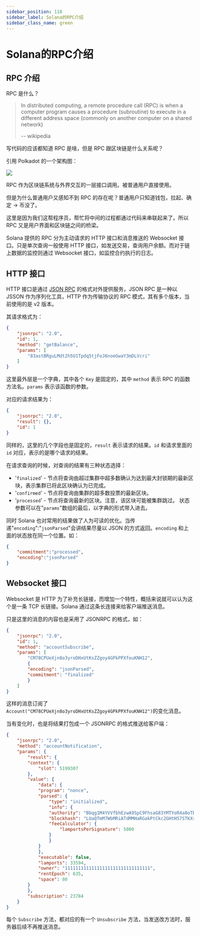 ```yaml
---
sidebar_position: 118
sidebar_label: Solana的RPC介绍
sidebar_class_name: green
---
```


# Solana的RPC介绍

## RPC 介绍

RPC 是什么？

>In distributed computing, a remote procedure call (RPC) is when a computer program causes a procedure (subroutine) to execute in a different address space (commonly on another computer on a shared network)
>
>-- wikipedia

写代码的应该都知道 RPC 是啥，但是 RPC 跟区块链是什么关系呢？

引用 Polkadot 的一个架构图：

![](../img/week2/dot_arch.png)

RPC 作为区块链系统与外界交互的一层接口调用。被普通用户直接使用。

但是为什么普通用户又感知不到 RPC 的存在呢？普通用户只知道钱包，拉起、确定 -> 币没了。

这里是因为我们这帮程序员，帮忙将中间的过程都通过代码来串联起来了。所以 RPC 又是用户界面和区块链之间的桥梁。

Solana 提供的 RPC 分为主动请求的 HTTP 接口和消息推送的 Websocket 接口。只是单次查询一般使用 HTTP 接口，如发送交易，查询用户余额。而对于链上数据的监控则通过 Websocket 接口，如监控合约执行的日志。

## HTTP 接口

HTTP 接口是通过 [JSON RPC](https://www.jsonrpc.org/) 的格式对外提供服务，JSON RPC 是一种以 JSSON 作为序列化工具，HTTP 作为传输协议的 RPC 模式，其有多个版本，当前使用的是 v2 版本。

其请求格式为：

```json
{
    "jsonrpc": "2.0",
    "id": 1,
    "method": "getBalance",
    "params": [
        "83astBRguLMdt2h5U1Tpdq5tjFoJ6noeGwaY3mDLVcri"
    ]
}
```

这里最外层是一个字典，其中各个 `Key` 是固定的，其中 `method` 表示 RPC 的函数方法名。`params` 表示该函数的参数。

对应的请求结果为：

```json
{
    "jsonrpc": "2.0",
    "result": {},
    "id": 1
}
```

同样的，这里的几个字段也是固定的，`result` 表示请求的结果。`id` 和请求里面的 `id` 对应，表示的是哪个请求的结果。

在请求查询的时候，对查询的结果有三种状态选择：

- '`finalized`' - 节点将查询由超过集群中超多数确认为达到最大封锁期的最新区块，表示集群已将此区块确认为已完成。
- '`confirmed`' - 节点将查询由集群的超多数投票的最新区块。
- '`processed`' - 节点将查询最新的区块。注意，该区块可能被集群跳过。
状态参数可以在"`params`"数组的最后，以字典的形式带入进去。

同时 Solana 也对常用的结果做了人为可读的优化。当传递"`encoding`":"`jsonParsed`"会讲结果尽量以 JSON 的方式返回。`encoding` 和上面的状态放在同一个位置。如：

```json
{
    "commitment":"processed",
    "encoding":"jsonParsed"
}
```

## Websocket 接口

Websocket 是 HTTP 为了补充长链接，而增加一个特性，概括来说就可以认为这个是一条 TCP 长链接。Solana 通过这条长连接来给客户端推送消息。

只是这里的消息的内容也是采用了 JSONRPC 的格式，如：

```json
{
    "jsonrpc": "2.0",
    "id": 1,
    "method": "accountSubscribe",
    "params": [
        "CM78CPUeXjn8o3yroDHxUtKsZZgoy4GPkPPXfouKNH12",
        {
        "encoding": "jsonParsed",
        "commitment": "finalized"
        }
    ]
}
```

这样的消息订阅了 `Account("CM78CPUeXjn8o3yroDHxUtKsZZgoy4GPkPPXfouKNH12")`的变化消息。

当有变化时，也是将结果打包成一个 JSONRPC 的格式推送给客户端：

```json
{
    "jsonrpc": "2.0",
    "method": "accountNotification",
    "params": {
        "result": {
        "context": {
            "slot": 5199307
        },
        "value": {
            "data": {
            "program": "nonce",
            "parsed": {
                "type": "initialized",
                "info": {
                "authority": "Bbqg1M4YVVfbhEzwA9SpC9FhsaG83YMTYoR4a8oTDLX",
                "blockhash": "LUaQTmM7WbMRiATdMMHaRGakPtCkc2GHtH57STKXs6k",
                "feeCalculator": {
                    "lamportsPerSignature": 5000
                }
                }
            }
            },
            "executable": false,
            "lamports": 33594,
            "owner": "11111111111111111111111111111111",
            "rentEpoch": 635,
            "space": 80
        }
        },
        "subscription": 23784
    }
}
```

每个 `Subscribe` 方法，都对应的有一个 `Unsubscribe` 方法，当发送改方法时，服务器后续不再推送消息。
